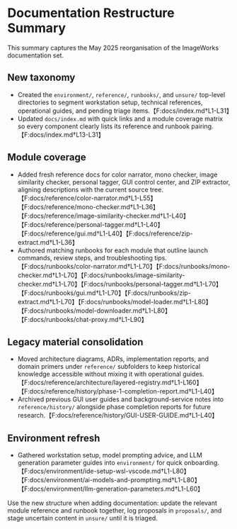 # Documentation Restructure Summary

This summary captures the May 2025 reorganisation of the ImageWorks documentation
set.

## New taxonomy
- Created the `environment/`, `reference/`, `runbooks/`, and `unsure/` top-level
  directories to segment workstation setup, technical references, operational
  guides, and pending triage items.【F:docs/index.md†L1-L31】
- Updated `docs/index.md` with quick links and a module coverage matrix so every
  component clearly lists its reference and runbook pairing.【F:docs/index.md†L13-L31】

## Module coverage
- Added fresh reference docs for color narrator, mono checker, image similarity
  checker, personal tagger, GUI control center, and ZIP extractor, aligning
  descriptions with the current source tree.【F:docs/reference/color-narrator.md†L1-L55】【F:docs/reference/mono-checker.md†L1-L36】【F:docs/reference/image-similarity-checker.md†L1-L40】【F:docs/reference/personal-tagger.md†L1-L40】【F:docs/reference/gui.md†L1-L40】【F:docs/reference/zip-extract.md†L1-L36】
- Authored matching runbooks for each module that outline launch commands,
  review steps, and troubleshooting tips.【F:docs/runbooks/color-narrator.md†L1-L70】【F:docs/runbooks/mono-checker.md†L1-L70】【F:docs/runbooks/image-similarity-checker.md†L1-L70】【F:docs/runbooks/personal-tagger.md†L1-L70】【F:docs/runbooks/gui.md†L1-L70】【F:docs/runbooks/zip-extract.md†L1-L70】【F:docs/runbooks/model-loader.md†L1-L80】【F:docs/runbooks/model-downloader.md†L1-L80】【F:docs/runbooks/chat-proxy.md†L1-L90】

## Legacy material consolidation
- Moved architecture diagrams, ADRs, implementation reports, and domain primers
  under `reference/` subfolders to keep historical knowledge accessible without
  mixing it with operational guides.【F:docs/reference/architecture/layered-registry.md†L1-L160】【F:docs/reference/history/phase-1-completion-report.md†L1-L40】
- Archived previous GUI user guides and background-service notes into
  `reference/history/` alongside phase completion reports for future research.【F:docs/reference/history/GUI-USER-GUIDE.md†L1-L40】

## Environment refresh
- Gathered workstation setup, model prompting advice, and LLM generation
  parameter guides into `environment/` for quick onboarding.【F:docs/environment/ide-setup-wsl-vscode.md†L1-L80】【F:docs/environment/ai-models-and-prompting.md†L1-L80】【F:docs/environment/llm-generation-parameters.md†L1-L60】

Use the new structure when adding documentation: update the relevant module
reference and runbook together, log proposals in `proposals/`, and stage uncertain
content in `unsure/` until it is triaged.
